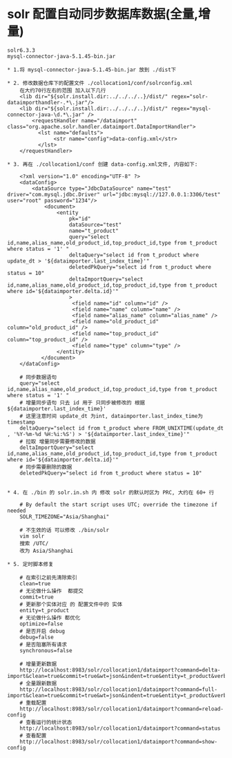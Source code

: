# solr 配置自动同步数据库数据(全量,增量)
    
    solr6.3.3
    mysql-connector-java-5.1.45-bin.jar
    
    * 1.将 mysql-connector-java-5.1.45-bin.jar 放到 ./dist下
    
    * 2. 修改数据仓库下的配置文件 ./collocation1/conf/solrconfig.xml
        在大约70行左右的范围 加入以下几行
        <lib dir="${solr.install.dir:../../../..}/dist/" regex="solr-dataimporthandler-.*\.jar"/>
        <lib dir="${solr.install.dir:../../../..}/dist/" regex="mysql-connector-java-\d.*\.jar" />
            <requestHandler name="/dataimport" class="org.apache.solr.handler.dataimport.DataImportHandler">
              <lst name="defaults">
                   <str name="config">data-config.xml</str>
              </lst>
        </requestHandler>
    
    * 3. 再在 ./collocation1/conf 创建 data-config.xml文件, 内容如下:
    
        <?xml version="1.0" encoding="UTF-8" ?>
        <dataConfig>
            <dataSource type="JdbcDataSource" name="test" driver="com.mysql.jdbc.Driver" url="jdbc:mysql://127.0.0.1:3306/test" user="root" password="1234"/>
                <document>
                    <entity 
                        pk="id" 
                        dataSource="test" 
                        name="t_product"  
                        query="select id,name,alias_name,old_product_id,top_product_id,type from t_product where status = '1' " 
                        deltaQuery="select id from t_product where update_dt > '${dataimporter.last_index_time}'"
                        deletedPkQuery="select id from t_product where status = 10"
                        deltaImportQuery="select id,name,alias_name,old_product_id,top_product_id,type from t_product where id='${dataimporter.delta.id}'"
                        >
                         <field name="id" column="id" />
                         <field name="name" column="name" />
                         <field name="alias_name" column="alias_name" />
                         <field name="old_product_id" column="old_product_id" />
                         <field name="top_product_id" column="top_product_id" />
                         <field name="type" column="type" />
                    </entity>
               </document>
        </dataConfig>
        
        # 同步数据语句 
        query="select id,name,alias_name,old_product_id,top_product_id,type from t_product where status = '1' "
        # 增量同步语句 只去 id 用于 只同步被修改的 根据 ${dataimporter.last_index_time}'
        # 这里注意时间 update_dt 为int, dataimporter.last_index_time为 timestamp
        deltaQuery="select id from t_product where FROM_UNIXTIME(update_dt , '%Y-%m-%d %H:%i:%S') > '${dataimporter.last_index_time}'"
        # 拉取 增量同步需要修改的数据
        deltaImportQuery="select id,name,alias_name,old_product_id,top_product_id,type from t_product where id='${dataimporter.delta.id}'"
        # 同步需要删除的数据
        deletedPkQuery="select id from t_product where status = 10"

    
    * 4. 在 ./bin 的 solr.in.sh 内 修改 solr 的默认时区为 PRC, 大约在 60+ 行
    
        # By default the start script uses UTC; override the timezone if needed
        SOLR_TIMEZONE="Asia/Shanghai"
        
        # 不生效的话 可以修改 ./bin/solr 
        vim solr
        搜索 /UTC/
        改为 Asia/Shanghai
    
    * 5. 定时脚本修复
    
        # 在索引之前先清除索引
        clean=true    
        # 无论做什么操作  都提交
        commit=true
        # 更新那个实体对应 的 配置文件中的 实体
        entity=t_product
        # 无论做什么操作 都优化
        optimize=false
        # 是否开启 debug
        debug=false
        # 是否阻塞所有请求
        synchronous=false
           
        # 增量更新数据
        http://localhost:8983/solr/collocation1/dataimport?command=delta-import&clean=true&commit=true&wt=json&indent=true&entity=t_product&verbose=false&optimize=false&debug=false&synchronous=false&id=1
        # 全量跟新数据
        http://localhost:8983/solr/collocation1/dataimport?command=full-import&clean=true&commit=true&wt=json&indent=true&entity=t_product&verbose=false&optimize=false&debug=false&synchronous=false
        # 重载配置
        http://localhost:8983/solr/collocation1/dataimport?command=reload-config
        # 查看运行的统计状态
        http://localhost:8983/solr/collocation1/dataimport?command=status
        # 查看配置
        http://localhost:8983/solr/collocation1/dataimport?command=show-config













    
    
    
